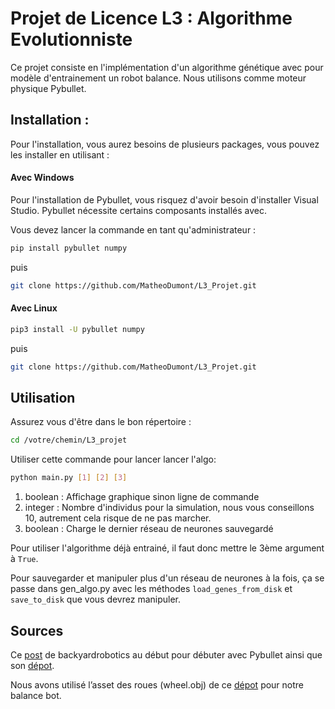 # Projet de Licence L3 : Algorithme Evolutionniste
Ce projet consiste en l'implémentation d'un algorithme génétique avec pour modèle d'entrainement un robot balance.
Nous utilisons comme moteur physique Pybullet.

## Installation :
Pour l'installation, vous aurez besoins de plusieurs packages, vous pouvez les installer en utilisant :

#### Avec Windows

Pour l'installation de Pybullet, vous risquez d'avoir besoin d'installer Visual Studio.
Pybullet nécessite certains composants installés avec.

Vous devez lancer la commande en tant qu'administrateur :
```bash
pip install pybullet numpy
```

puis

```bash
git clone https://github.com/MatheoDumont/L3_Projet.git
```

#### Avec Linux

```bash
pip3 install -U pybullet numpy
```
puis
```bash
git clone https://github.com/MatheoDumont/L3_Projet.git
```


## Utilisation

Assurez vous d'être dans le bon répertoire :
```zsh
cd /votre/chemin/L3_projet
```

Utiliser cette commande pour lancer lancer l'algo:
```bash
python main.py [1] [2] [3]
```
1. boolean : Affichage graphique sinon ligne de commande
2. integer : Nombre d'individus pour la simulation, nous vous conseillons 10, autrement cela risque de ne pas marcher.
3. boolean : Charge le dernier réseau de neurones sauvegardé

Pour utiliser l'algorithme déjà entrainé, il faut donc mettre le 3ème argument à ```True```.

Pour sauvegarder et manipuler plus d'un réseau de neurones à la fois, 
ça se passe dans gen_algo.py avec les méthodes ```load_genes_from_disk``` et ```save_to_disk``` que vous devrez manipuler.

## Sources

Ce [post](https://backyardrobotics.eu/2017/11/27/build-a-balancing-bot-with-openai-gym-pt-i-setting-up/) de backyardrobotics au début pour débuter avec Pybullet ainsi que son [dépot](https://github.com/yconst/balance-bot).


Nous avons utilisé l’asset des roues (wheel.obj) de ce [dépot](https://github.com/yconst/balance-bot-ne/tree/master/balance_bot_ne) pour notre balance bot.

